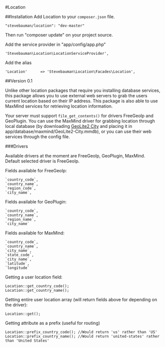 #Location

##Installation
Add Location to your `composer.json` file.

	"stevebauman/location": "dev-master"

Then run "composer update" on your project source.

Add the service provider in "app/config/app.php"

	'Stevebauman\Location\LocationServiceProvider',
	
Add the alias

	'Location'		=> 'Stevebauman\Location\Facades\Location',

##Version 0.1

Unlike other location packages that require you installing database services, this package allows you to use external web servers to grab the users current location based on their IP address. This package is also able to use MaxMind services for retrieving location information.

Your server must support `file_get_contents()` for drivers FreeGeoIp and GeoPlugin. You can use the MaxMind driver for grabbing location through local database (by downloading <a href="http://dev.maxmind.com/geoip/geoip2/geolite2/#Downloads">GeoLite2 City</a> and placing it in app/database/maxmind/GeoLite2-City.mmdb), or you can use their web services through the config file.

###Drivers

Available drivers at the moment are FreeGeoIp, GeoPlugin, MaxMind. Default selected driver is FreeGeoIp.


Fields available for FreeGeoIp:

	`country_code`,
	`country_name`,
	`region_code`,
	`city_name`,

Fields available for GeoPlugin:

	`country_code`,
	`country_name`,
	`region_name`,
	`city_name`
	
Fields available for MaxMind:

	`country_code`,
	`country_name`,
	`city_name`,
	`state_code`,
	`city_name`,
	`latitude`,
	`longitude`

Getting a user location field:

	Location::get_country_code(); 
	Location::get_country_name();

Getting entire user location array (will return fields above for depending on the driver):

	Location::get();
	
Getting attribute as a prefix (useful for routing)

	Location::prefix_country_code(); //Would return 'us' rather than 'US'
	Location::prefix_country_name(); //Would return 'united-states' rather than 'United States'